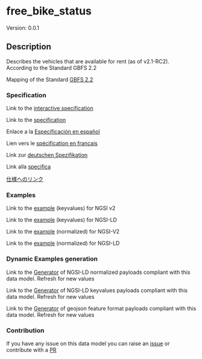 # free_bike_status
Version: 0.0.1

## Description 

Describes the vehicles that are available for rent (as of v2.1-RC2). According to the Standard GBFS 2.2

Mapping of the Standard [GBFS 2.2](https://github.com/NABSA/gbfs/blob/v2.2/gbfs.md)
### Specification

Link to the [interactive specification](https://swagger.lab.fiware.org/?url=https://smart-data-models.github.io/dataModel.GBFS/free_bike_status/swagger.yaml)

Link to the [specification](https://github.com/smart-data-models/dataModel.GBFS/blob/master/free_bike_status/doc/spec.md)

Enlace a la [Especificación en español](https://github.com/smart-data-models/dataModel.GBFS/blob/master/free_bike_status/doc/spec_ES.md)

Lien vers le [spécification en français](https://github.com/smart-data-models/dataModel.GBFS/blob/master/free_bike_status/doc/spec_FR.md)

Link zur [deutschen Spezifikation](https://github.com/smart-data-models/dataModel.GBFS/blob/master/free_bike_status/doc/spec_DE.md)

Link alla [specifica](https://github.com/smart-data-models/dataModel.GBFS/blob/master/free_bike_status/doc/spec_IT.md)

[仕様へのリンク](https://github.com/smart-data-models/dataModel.GBFS/blob/master/free_bike_status/doc/spec_JA.md)
### Examples

Link to the [example](https://smart-data-models.github.io/dataModel.GBFS/free_bike_status/examples/example.json) (keyvalues) for NGSI v2

Link to the [example](https://smart-data-models.github.io/dataModel.GBFS/free_bike_status/examples/example.jsonld) (keyvalues) for NGSI-LD

Link to the [example](https://smart-data-models.github.io/dataModel.GBFS/free_bike_status/examples/example-normalized.json) (normalized) for NGSI-V2

Link to the [example](https://smart-data-models.github.io/dataModel.GBFS/free_bike_status/examples/example-normalized.jsonld) (normalized) for NGSI-LD
### Dynamic Examples generation

Link to the [Generator](https://smartdatamodels.org/extra/ngsi-ld_generator.php?schemaUrl=https://raw.githubusercontent.com/smart-data-models/dataModel.GBFS/master/free_bike_status/schema.json&email=info@smartdatamodels.org) of NGSI-LD normalized payloads compliant with this data model. Refresh for new values

Link to the [Generator](https://smartdatamodels.org/extra/ngsi-ld_generator_keyvalues.php?schemaUrl=https://raw.githubusercontent.com/smart-data-models/dataModel.GBFS/master/free_bike_status/schema.json&email=info@smartdatamodels.org) of NGSI-LD keyvalues payloads compliant with this data model. Refresh for new values

Link to the [Generator](https://smartdatamodels.org/extra/geojson_features_generator.php?schemaUrl=https://raw.githubusercontent.com/smart-data-models/dataModel.GBFS/master/free_bike_status/schema.json&email=info@smartdatamodels.org) of geojson feature format payloads compliant with this data model. Refresh for new values
### Contribution

 If you have any issue on this data model you can raise an [issue](https://github.com/smart-data-models/dataModel.GBFS/issues)  or contribute with a [PR](https://github.com/smart-data-models/dataModel.GBFS/pulls)